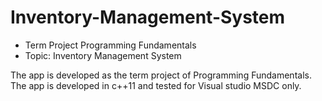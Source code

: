 # Inventory-Management-System

* Term Project Programming Fundamentals
* Topic: Inventory Management System		


The app is developed as the term project of Programming Fundamentals. The app is developed in c++11 and tested for Visual studio MSDC only.
